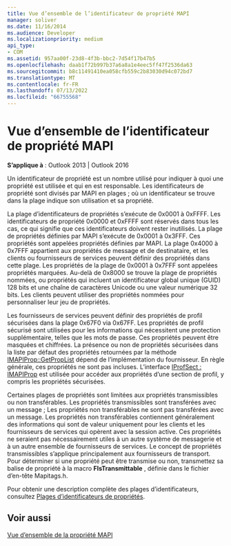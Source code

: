 ```yaml
---
title: Vue d’ensemble de l’identificateur de propriété MAPI
manager: soliver
ms.date: 11/16/2014
ms.audience: Developer
ms.localizationpriority: medium
api_type:
- COM
ms.assetid: 957aa00f-23d8-4f3b-bbc2-7d54f17b47b5
ms.openlocfilehash: daab1f72b997b37a6a8a1e4eec5ff47f2536da63
ms.sourcegitcommit: b8c11491410ea058cfb559c2b83030d94c072bd7
ms.translationtype: MT
ms.contentlocale: fr-FR
ms.lasthandoff: 07/13/2022
ms.locfileid: "66755568"
---
```

# <a name="mapi-property-identifier-overview"></a>Vue d’ensemble de l’identificateur de propriété MAPI

  
  
**S’applique à** : Outlook 2013 | Outlook 2016 
  
Un identificateur de propriété est un nombre utilisé pour indiquer à quoi une propriété est utilisée et qui en est responsable. Les identificateurs de propriété sont divisés par MAPI en plages ; où un identificateur se trouve dans la plage indique son utilisation et sa propriété. 
  
La plage d’identificateurs de propriétés s’exécute de 0x0001 à 0xFFFF. Les identificateurs de propriété 0x0000 et 0xFFFF sont réservés dans tous les cas, ce qui signifie que ces identificateurs doivent rester inutilisés. La plage de propriétés définies par MAPI s’exécute de 0x0001 à 0x3FFF. Ces propriétés sont appelées propriétés définies par MAPI. La plage 0x4000 à 0x7FFF appartient aux propriétés de message et de destinataire, et les clients ou fournisseurs de services peuvent définir des propriétés dans cette plage. Les propriétés de la plage de 0x0001 à 0x7FFF sont appelées propriétés marquées. Au-delà de 0x8000 se trouve la plage de propriétés nommées, ou propriétés qui incluent un identificateur global unique (GUID) 128 bits et une chaîne de caractères Unicode ou une valeur numérique 32 bits. Les clients peuvent utiliser des propriétés nommées pour personnaliser leur jeu de propriétés.
  
Les fournisseurs de services peuvent définir des propriétés de profil sécurisées dans la plage 0x67F0 via 0x67FF. Les propriétés de profil sécurisé sont utilisées pour les informations qui nécessitent une protection supplémentaire, telles que les mots de passe. Ces propriétés peuvent être masquées et chiffrées. La présence ou non de propriétés sécurisées dans la liste par défaut des propriétés retournées par la méthode [IMAPIProp::GetPropList](imapiprop-getproplist.md) dépend de l’implémentation du fournisseur. En règle générale, ces propriétés ne sont pas incluses. L’interface [IProfSect : IMAPIProp](iprofsectimapiprop.md) est utilisée pour accéder aux propriétés d’une section de profil, y compris les propriétés sécurisées. 
  
Certaines plages de propriétés sont limitées aux propriétés transmissibles ou non transférables. Les propriétés transmissibles sont transférées avec un message ; Les propriétés non transférables ne sont pas transférées avec un message. Les propriétés non transférables contiennent généralement des informations qui sont de valeur uniquement pour les clients et les fournisseurs de services qui opèrent avec la session active. Ces propriétés ne seraient pas nécessairement utiles à un autre système de messagerie et à un autre ensemble de fournisseurs de services. Le concept de propriétés transmissibles s’applique principalement aux fournisseurs de transport. Pour déterminer si une propriété peut être transmise ou non, transmettez sa balise de propriété à la macro **FIsTransmittable** , définie dans le fichier d’en-tête Mapitags.h. 
  
Pour obtenir une description complète des plages d’identificateurs, consultez [Plages d’identificateurs de propriétés](property-identifier-ranges.md).
  
## <a name="see-also"></a>Voir aussi



[Vue d’ensemble de la propriété MAPI](mapi-property-overview.md)

